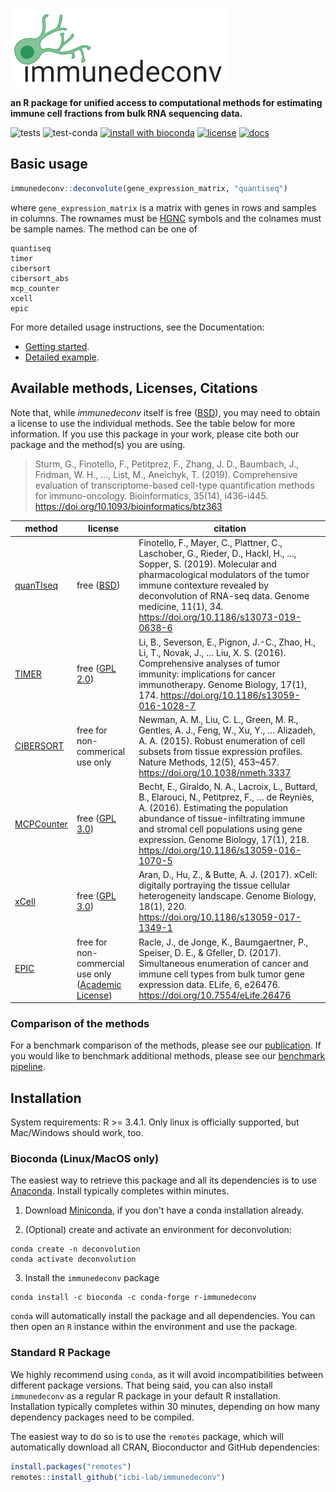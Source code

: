 ![immunedeconv](man/figures/immunedeconv_logo_sm.png)

**an R package for unified access to computational methods for estimating immune cell fractions from bulk RNA sequencing data.**

![tests](https://github.com/icbi-lab/immunedeconv/workflows/tests/badge.svg)
![test-conda](https://github.com/icbi-lab/immunedeconv/workflows/conda/badge.svg)
[![install with bioconda](https://img.shields.io/badge/install%20with-bioconda-brightgreen.svg?style=flat)](http://bioconda.github.io/recipes/r-immunedeconv/README.html)
[![license](https://img.shields.io/badge/license-BSD-green.svg)](https://github.com/icbi-lab/immunedeconv/blob/master/LICENSE.md)
[![docs](https://img.shields.io/badge/docs-pkgdown-blue.svg)](https://icbi-lab.github.io/immunedeconv)

## Basic usage
```R
immunedeconv::deconvolute(gene_expression_matrix, "quantiseq")
```

where `gene_expression_matrix` is a matrix with genes in rows and samples in columns. The rownames must be
[HGNC](https://www.genenames.org/) symbols and the colnames must be sample names. The method can be one of
```
quantiseq
timer
cibersort
cibersort_abs
mcp_counter
xcell
epic
```

For more detailed usage instructions, see the Documentation:
* [Getting started](https://icbi-lab.github.io/immunedeconv/articles/immunedeconv.html).
* [Detailed example](https://icbi-lab.github.io/immunedeconv/articles/detailed_example.html).


## Available methods, Licenses, Citations
Note that, while *immunedeconv* itself is free ([BSD](https://github.com/icbi-lab/immunedeconv/blob/master/LICENSE.md)), you may need to obtain a license to use the individual methods. See the table below for more information. If you use this package in your work, please cite both our package and the method(s) you are using.

> Sturm, G., Finotello, F., Petitprez, F., Zhang, J. D., Baumbach, J., Fridman, W. H., ..., List, M., Aneichyk, T. (2019). Comprehensive evaluation of transcriptome-based cell-type quantification methods for immuno-oncology. Bioinformatics, 35(14), i436-i445. https://doi.org/10.1093/bioinformatics/btz363



| method | license | citation |
|--------|---------|----------|
| [quanTIseq](http://icbi.at/software/quantiseq/doc/index.html) | free ([BSD](https://github.com/icbi-lab/immunedeconv/blob/master/LICENSE.md)) | Finotello, F., Mayer, C., Plattner, C., Laschober, G., Rieder, D., Hackl, H., ..., Sopper, S. (2019). Molecular and pharmacological modulators of the tumor immune contexture revealed by deconvolution of RNA-seq data. Genome medicine, 11(1), 34. https://doi.org/10.1186/s13073-019-0638-6 |
| [TIMER](http://cistrome.org/TIMER/) | free ([GPL 2.0](http://cistrome.org/TIMER/download.html)) | Li, B., Severson, E., Pignon, J.-C., Zhao, H., Li, T., Novak, J., … Liu, X. S. (2016). Comprehensive analyses of tumor immunity: implications for cancer immunotherapy. Genome Biology, 17(1), 174.  https://doi.org/10.1186/s13059-016-1028-7 |
| [CIBERSORT](https://cibersort.stanford.edu/) | free for non-commerical use only | Newman, A. M., Liu, C. L., Green, M. R., Gentles, A. J., Feng, W., Xu, Y., … Alizadeh, A. A. (2015). Robust enumeration of cell subsets from tissue expression profiles. Nature Methods, 12(5), 453–457.  https://doi.org/10.1038/nmeth.3337 |
| [MCPCounter](https://github.com/ebecht/MCPcounter) | free ([GPL 3.0](https://github.com/ebecht/MCPcounter/blob/master/Source/License)) | Becht, E., Giraldo, N. A., Lacroix, L., Buttard, B., Elarouci, N., Petitprez, F., … de Reyniès, A. (2016). Estimating the population abundance of tissue-infiltrating immune and stromal cell populations using gene expression. Genome Biology, 17(1), 218. https://doi.org/10.1186/s13059-016-1070-5 |
| [xCell](http://xcell.ucsf.edu/) | free ([GPL 3.0](https://github.com/dviraran/xCell/blob/master/DESCRIPTION)) | Aran, D., Hu, Z., & Butte, A. J. (2017). xCell: digitally portraying the tissue cellular heterogeneity landscape. Genome Biology, 18(1), 220. https://doi.org/10.1186/s13059-017-1349-1 |
| [EPIC](https://gfellerlab.shinyapps.io/EPIC_1-1/) | free for non-commercial use only ([Academic License](https://github.com/GfellerLab/EPIC/blob/master/LICENSE)) | Racle, J., de Jonge, K., Baumgaertner, P., Speiser, D. E., & Gfeller, D. (2017). Simultaneous enumeration of cancer and immune cell types from bulk tumor gene expression data. ELife, 6, e26476. https://doi.org/10.7554/eLife.26476 |


### Comparison of the methods
For a benchmark comparison of the methods, please see our [publication](https://doi.org/10.1101/463828).
If you would like to benchmark additional methods, please see our [benchmark
pipeline](https://github.com/icbi-lab/immune_deconvolution_benchmark).


## Installation
System requirements: R >= 3.4.1. Only linux is officially supported, but Mac/Windows should work, too.

### Bioconda (Linux/MacOS only)
The easiest way to retrieve this package and all its dependencies is to use [Anaconda](https://conda.io/miniconda.html).
Install typically completes within minutes.

1. Download [Miniconda](https://conda.io/miniconda.html), if you don't have a conda installation already.

2. (Optional) create and activate an environment for deconvolution:
```
conda create -n deconvolution
conda activate deconvolution
```

3. Install the `immunedeconv` package
```
conda install -c bioconda -c conda-forge r-immunedeconv
```

`conda` will automatically install the package and all dependencies.
You can then open an `R` instance within the environment and use the package.


### Standard R Package
We highly recommend using `conda`, as it will avoid incompatibilities between
different package versions. That being said, you can also install `immunedeconv`
as a regular R package in your default R installation. Installation typically completes within 30 minutes, depending
on how many dependency packages need to be compiled.

The easiest way to do so is to use the `remotes` package, which will automatically download all CRAN, Bioconductor and GitHub dependencies:

```R
install.packages("remotes")
remotes::install_github("icbi-lab/immunedeconv")
```


